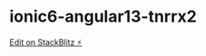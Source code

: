 # ionic6-angular13-tnrrx2

[Edit on StackBlitz ⚡️](https://stackblitz.com/edit/ionic6-angular13-uhjfxx)